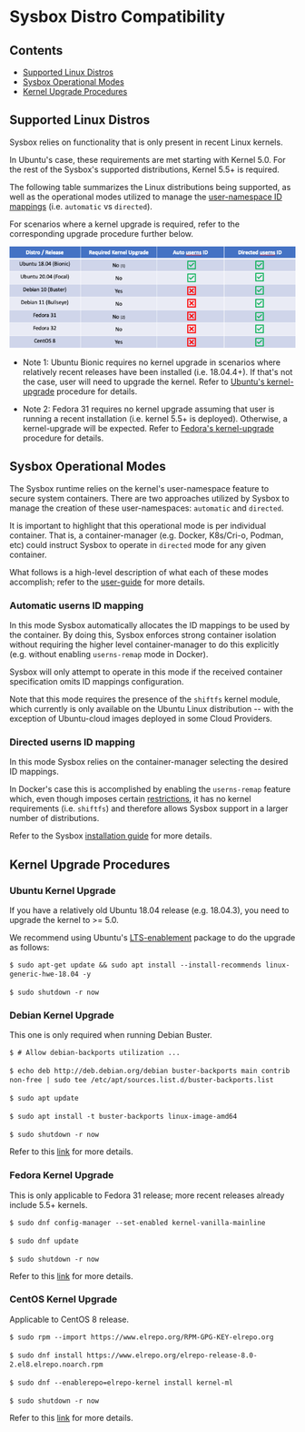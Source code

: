 # Sysbox Distro Compatibility

## Contents

-   [Supported Linux Distros](#supported-linux-distros)
-   [Sysbox Operational Modes](#Sysbox-Operational-Modes)
-   [Kernel Upgrade Procedures](#Kernel-Upgrade-Procedures)

## Supported Linux Distros

Sysbox relies on functionality that is only present in recent Linux kernels.

In Ubuntu's case, these requirements are met starting with Kernel 5.0. For
the rest of the Sysbox's supported distributions, Kernel 5.5+ is required.

The following table summarizes the Linux distributions being supported, as well
as the operational modes utilized to manage the [user-namespace ID mappings](user-guide/security.md#user-namespace-id-mapping)
(i.e. `automatic` vs `directed`).

For scenarios where a kernel upgrade is required, refer to the corresponding
upgrade procedure further below.

<p align="center">
    <img alt="sysbox" src="figures/distro-support-matrix.png" width="1000x" />
</p>

* Note 1: Ubuntu Bionic requires no kernel upgrade in scenarios where relatively
recent releases have been installed (i.e. 18.04.4+). If that's not the
case, user will need to upgrade the kernel. Refer to [Ubuntu's kernel-upgrade](#Ubuntu-Kernel-Upgrade)
procedure for details.

* Note 2: Fedora 31 requires no kernel upgrade assuming that user is running a recent
installation (i.e. kernel 5.5+ is deployed). Otherwise, a kernel-upgrade will be
expected. Refer to [Fedora's kernel-upgrade](#Fedora-kernel-upgrade) procedure for details.

## Sysbox Operational Modes

The Sysbox runtime relies on the kernel's user-namespace feature to secure
system containers. There are two approaches utilized by Sysbox to manage the
creation of these user-namespaces: `automatic` and `directed`.

It is important to highlight that this operational mode is per individual
container. That is, a container-manager (e.g. Docker, K8s/Cri-o, Podman, etc)
could instruct Sysbox to operate in `directed` mode for any given container.

What follows is a high-level description of what each of these modes accomplish;
refer to the [user-guide](./user-guide/security.md#user-namespace-id-mapping) for
more details.

### Automatic userns ID mapping

In this mode Sysbox automatically allocates the ID mappings to be used by the
container. By doing this, Sysbox enforces strong container isolation without
requiring the higher level container-manager to do this explicitly (e.g. without
enabling `userns-remap` mode in Docker).

Sysbox will only attempt to operate in this mode if the received container
specification omits ID mappings configuration.

Note that this mode requires the presence of the `shiftfs` kernel module, which
currently is only available on the Ubuntu Linux distribution -- with the exception
of Ubuntu-cloud images deployed in some Cloud Providers.

### Directed userns ID mapping

In this mode Sysbox relies on the container-manager selecting the desired ID
mappings.

In Docker's case this is accomplished by enabling the `userns-remap` feature
which, even though imposes certain [restrictions](https://docs.docker.com/engine/security/userns-remap/#user-namespace-known-limitations),
it has no kernel requirements (i.e. `shiftfs`) and therefore allows Sysbox support
in a larger number of distributions.

Refer to the Sysbox [installation guide](./user-guide/install.md#docker-userns-remap)
for more details.

## Kernel Upgrade Procedures

### Ubuntu Kernel Upgrade

If you have a relatively old Ubuntu 18.04 release (e.g. 18.04.3), you need to upgrade the kernel to >= 5.0.

We recommend using Ubuntu's [LTS-enablement](https://wiki.ubuntu.com/Kernel/LTSEnablementStack) package to do the upgrade as follows:

```console
$ sudo apt-get update && sudo apt install --install-recommends linux-generic-hwe-18.04 -y

$ sudo shutdown -r now
```

### Debian Kernel Upgrade

This one is only required when running Debian Buster.

```
$ # Allow debian-backports utilization ...

$ echo deb http://deb.debian.org/debian buster-backports main contrib non-free | sudo tee /etc/apt/sources.list.d/buster-backports.list

$ sudo apt update

$ sudo apt install -t buster-backports linux-image-amd64

$ sudo shutdown -r now
```

Refer to this [link](https://wiki.debian.org/HowToUpgradeKernel) for more details.


### Fedora Kernel Upgrade

This is only applicable to Fedora 31 release; more recent releases already
include 5.5+ kernels.

```
$ sudo dnf config-manager --set-enabled kernel-vanilla-mainline

$ sudo dnf update

$ sudo shutdown -r now
```

Refer to this [link](https://www.cloudinsidr.com/content/how-to-upgrade-the-linux-kernel-in-fedora-29/) for more details.

### CentOS Kernel Upgrade

Applicable to CentOS 8 release.

```
$ sudo rpm --import https://www.elrepo.org/RPM-GPG-KEY-elrepo.org

$ sudo dnf install https://www.elrepo.org/elrepo-release-8.0-2.el8.elrepo.noarch.rpm

$ sudo dnf --enablerepo=elrepo-kernel install kernel-ml

$ sudo shutdown -r now
```

Refer to this [link](https://vitux.com/how-to-upgrade-the-kernel-on-centos-8-0/) for more details.
